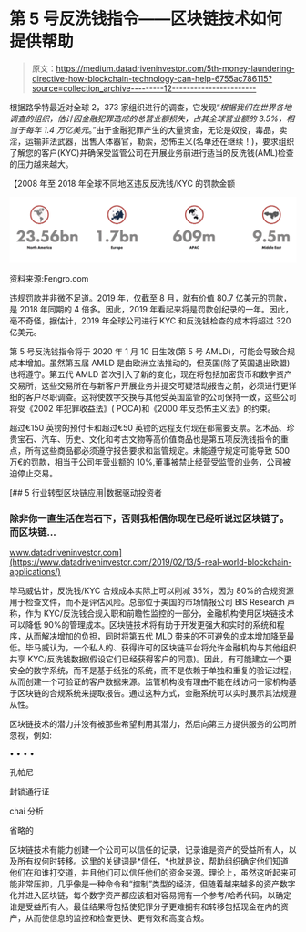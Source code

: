 # 第 5 号反洗钱指令——区块链技术如何提供帮助

> 原文：<https://medium.datadriveninvestor.com/5th-money-laundering-directive-how-blockchain-technology-can-help-6755ac786115?source=collection_archive---------12----------------------->

根据路孚特最近对全球 2，373 家组织进行的调查，它发现“*根据我们在世界各地调查的组织，估计因金融犯罪造成的总营业额损失，占其全球营业额的 3.5%，相当于每年 1.4 万亿美元*。”由于金融犯罪产生的大量资金，无论是奴役，毒品，卖淫，运输非法武器，出售人体器官，勒索，恐怖主义(名单还在继续！)，要求组织了解您的客户(KYC)并确保受监管公司在开展业务前进行适当的反洗钱(AML)检查的压力越来越大。

【2008 年至 2018 年全球不同地区违反反洗钱/KYC 的罚款金额

![](img/3a317ce0f5c84ecc929c7e68bac29f1d.png)

资料来源:Fengro.com

违规罚款并非微不足道。2019 年，仅截至 8 月，就有价值 80.7 亿美元的罚款，是 2018 年同期的 4 倍多。因此，2019 年看起来将是罚款创纪录的一年。因此，毫不奇怪，据估计，2019 年全球公司进行 KYC 和反洗钱检查的成本将超过 320 亿美元。

第 5 号反洗钱指令将于 2020 年 1 月 10 日生效(第 5 号 AMLD)，可能会导致合规成本增加。虽然第五届 AMLD 是由欧洲立法推动的，但英国(除了英国退出欧盟)也将遵守。第五代 AMLD 首次引入了新的变化，现在将包括加密货币和数字资产交易所，这些交易所在与新客户开展业务并提交可疑活动报告之前，必须进行更详细的客户尽职调查。这将使数字交换与其他受英国监管的公司保持一致，这些公司将受《2002 年犯罪收益法》( POCA)和《2000 年反恐怖主义法》的约束。

超过€150 英镑的预付卡和超过€50 英镑的远程支付现在都需要支票。艺术品、珍贵宝石、汽车、历史、文化和考古文物等高价值商品也是第五项反洗钱指令的重点，所有这些商品都必须遵守报告要求和监管规定。未能遵守规定可能导致 500 万€的罚款，相当于公司年营业额的 10%,董事被禁止经营受监管的业务，公司被迫停止交易。

[](https://www.datadriveninvestor.com/2019/02/13/5-real-world-blockchain-applications/) [## 5 行业转型区块链应用|数据驱动投资者

### 除非你一直生活在岩石下，否则我相信你现在已经听说过区块链了。而区块链…

www.datadriveninvestor.com](https://www.datadriveninvestor.com/2019/02/13/5-real-world-blockchain-applications/) 

毕马威估计，反洗钱/KYC 合规成本实际上可以削减 35%，因为 80%的合规资源用于检查文件，而不是评估风险。总部位于美国的市场情报公司 BIS Research 声称，作为 KYC/反洗钱合规入职和前瞻性监控的一部分，金融机构使用区块链技术可以降低 90%的管理成本。区块链技术将有助于开发更强大和实时的系统和程序，从而解决增加的负担，同时将第五代 MLD 带来的不可避免的成本增加降至最低。毕马威认为，一个私人的、获得许可的区块链平台将允许金融机构与其他组织共享 KYC/反洗钱数据(假设它们已经获得客户的同意)。因此，有可能建立一个更安全的数字系统，而不是基于纸张的系统，而不是依赖于单独和重复的验证过程，从而创建一个可验证的客户数据来源。监管机构没有理由不能在线访问一家机构基于区块链的合规系统来提取报告。通过这种方式，金融系统可以实时展示其法规遵从性。

区块链技术的潜力并没有被那些希望利用其潜力，然后向第三方提供服务的公司所忽视，例如:

• • • •

孔帕尼

封锁通行证

chai 分析

省略的

区块链技术有能力创建一个公司可以信任的记录，记录谁是资产的受益所有人，以及所有权何时转移。这里的关键词是*信任，*也就是说，帮助组织确定他们知道他们在和谁打交道，并且他们可以信任他们的资金来源。理论上，虽然这听起来可能非常压抑，几乎像是一种命令和“控制”类型的经济，但随着越来越多的资产数字化并进入区块链，每个数字资产都应该相对容易拥有一个参考/哈希代码，以确定谁是受益所有人。最佳结果将包括使犯罪分子更难拥有和转移包括现金在内的资产，从而使信息的监控和检查更快、更有效和高度合规。